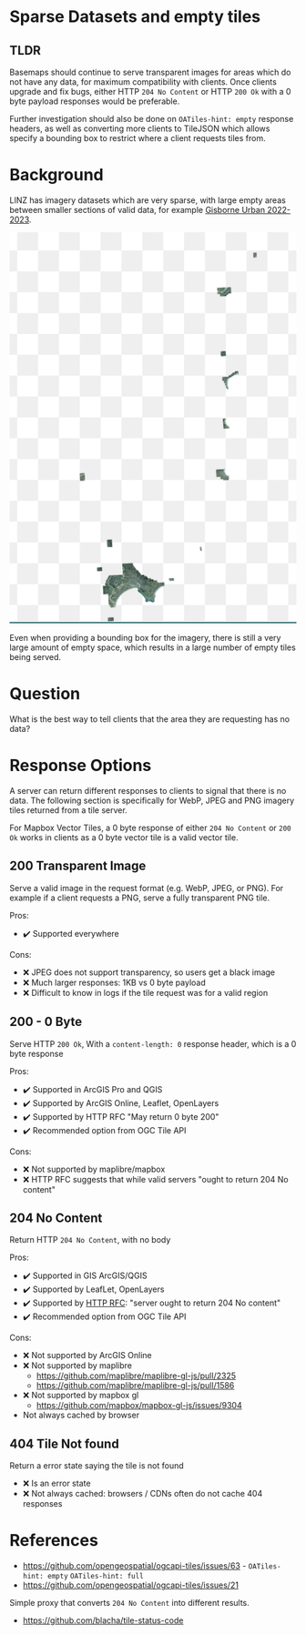 # Sparse Datasets and empty tiles

## TLDR

Basemaps should continue to serve transparent images for areas which do not have any data, for maximum compatibility with clients. Once clients upgrade and fix bugs, either HTTP `204 No Content` or HTTP `200 Ok` with a 0 byte payload responses would be preferable.

Further investigation should also be done on `OATiles-hint: empty` response headers, as well as converting more clients to TileJSON which allows specify a bounding box to restrict where a client requests tiles from.

# Background

LINZ has imagery datasets which are very sparse, with large empty areas between smaller sections of valid data, for example [Gisborne Urban 2022-2023](https://basemaps.linz.govt.nz/?i=gisborne-2022-2023-0.1m).

[![Gisborne 2023](./static/2023-06-26-gisborne-2023.png)](https://basemaps.linz.govt.nz/?i=gisborne-2022-2023-0.1m)

Even when providing a bounding box for the imagery, there is still a very large amount of empty space, which results in a large number of empty tiles being served.

# Question

What is the best way to tell clients that the area they are requesting has no data?

# Response Options

A server can return different responses to clients to signal that there is no data. The following section is specifically for WebP, JPEG and PNG imagery tiles returned from a tile server.

For Mapbox Vector Tiles, a 0 byte response of either `204 No Content` or `200 Ok` works in clients as a 0 byte vector tile is a valid vector tile.

## 200 Transparent Image

Serve a valid image in the request format (e.g. WebP, JPEG, or PNG). For example if a client requests a PNG, serve a fully transparent PNG tile.

Pros:

- ✔️ Supported everywhere

Cons:

- ❌ JPEG does not support transparency, so users get a black image
- ❌ Much larger responses: 1KB vs 0 byte payload
- ❌ Difficult to know in logs if the tile request was for a valid region

## 200 - 0 Byte

Serve HTTP `200 Ok`, With a `content-length: 0` response header, which is a 0 byte response

Pros:

- ✔️ Supported in ArcGIS Pro and QGIS
- ✔️ Supported by ArcGIS Online, Leaflet, OpenLayers
- ✔️ Supported by HTTP RFC "May return 0 byte 200"
- ✔️ Recommended option from OGC Tile API

Cons:

- ❌ Not supported by maplibre/mapbox
- ❌ HTTP RFC suggests that while valid servers "ought to return 204 No content"

## 204 No Content

Return HTTP `204 No Content`, with no body

Pros:

- ✔️ Supported in GIS ArcGIS/QGIS
- ✔️ Supported by LeafLet, OpenLayers
- ✔️ Supported by [HTTP RFC](https://www.rfc-editor.org/rfc/rfc9110.html#name-200-ok):  "server ought to return 204 No content"
- ✔️ Recommended option from OGC Tile API

Cons:

- ❌ Not supported by ArcGIS Online
- ❌ Not supported by maplibre
  - https://github.com/maplibre/maplibre-gl-js/pull/2325
  - https://github.com/maplibre/maplibre-gl-js/pull/1586
- ❌ Not supported by mapbox gl
  - https://github.com/mapbox/mapbox-gl-js/issues/9304
- Not always cached by browser

## 404 Tile Not found

Return a error state saying the tile is not found

- ❌ Is an error state
- ❌ Not always cached: browsers / CDNs often do not cache 404 responses

# References

- https://github.com/opengeospatial/ogcapi-tiles/issues/63 - `OATiles-hint: empty` `OATiles-hint: full`
- https://github.com/opengeospatial/ogcapi-tiles/issues/21

Simple proxy that converts `204 No Content` into different results.

- https://github.com/blacha/tile-status-code

